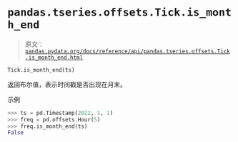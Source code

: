 # `pandas.tseries.offsets.Tick.is_month_end`

> 原文：[`pandas.pydata.org/docs/reference/api/pandas.tseries.offsets.Tick.is_month_end.html`](https://pandas.pydata.org/docs/reference/api/pandas.tseries.offsets.Tick.is_month_end.html)

```py
Tick.is_month_end(ts)
```

返回布尔值，表示时间戳是否出现在月末。

示例

```py
>>> ts = pd.Timestamp(2022, 1, 1)
>>> freq = pd.offsets.Hour(5)
>>> freq.is_month_end(ts)
False 
```
